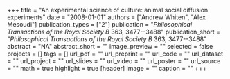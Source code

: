 +++
title = "An experimental science of culture: animal social diffusion experiments"
date = "2008-01-01"
authors = ["Andrew Whiten", "Alex Mesoudi"]
publication_types = ["2"]
publication = "_Philosophical Transactions of the Royal Society B_ 363, 3477--3488"
publication_short = "_Philosophical Transactions of the Royal Society B_ 363, 3477--3488"
abstract = "NA"
abstract_short = ""
image_preview = ""
selected = false
projects = []
tags = []
url_pdf = ""
url_preprint = ""
url_code = ""
url_dataset = ""
url_project = ""
url_slides = ""
url_video = ""
url_poster = ""
url_source = ""
math = true
highlight = true
[header]
image = ""
caption = ""
+++
